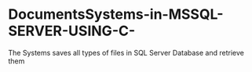 # DocumentsSystems-in-MSSQL-SERVER-USING-C- #
The Systems saves all types of files in SQL Server Database and retrieve them 
